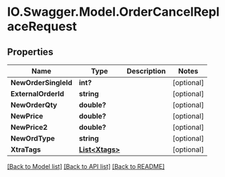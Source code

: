 # IO.Swagger.Model.OrderCancelReplaceRequest
## Properties

Name | Type | Description | Notes
------------ | ------------- | ------------- | -------------
**NewOrderSingleId** | **int?** |  | [optional] 
**ExternalOrderId** | **string** |  | [optional] 
**NewOrderQty** | **double?** |  | [optional] 
**NewPrice** | **double?** |  | [optional] 
**NewPrice2** | **double?** |  | [optional] 
**NewOrdType** | **string** |  | [optional] 
**XtraTags** | [**List&lt;Xtags&gt;**](Xtags.md) |  | [optional] 

[[Back to Model list]](../README.md#documentation-for-models) [[Back to API list]](../README.md#documentation-for-api-endpoints) [[Back to README]](../README.md)

